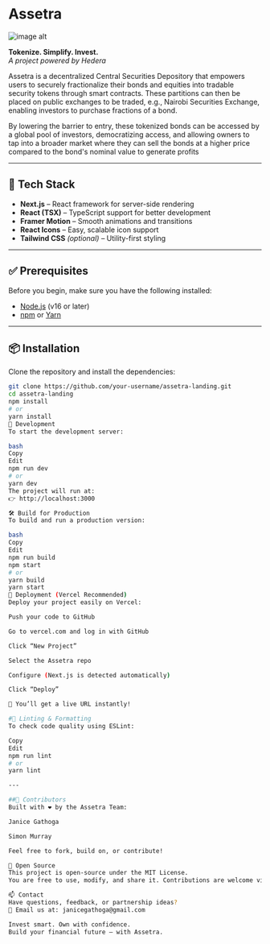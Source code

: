 #  Assetra 

  ![image alt](https://github.com/Assetra-Project/AssetraLanding-Page/blob/main/assetra.jpg)

**Tokenize. Simplify. Invest.**  
*A project powered by Hedera*

Assetra is a decentralized Central Securities Depository that empowers users to securely fractionalize their bonds and equities into tradable security tokens through smart contracts. These partitions can then be placed on public exchanges to be traded, e.g., Nairobi Securities Exchange, enabling investors to purchase fractions of a bond.

By lowering the barrier to entry, these tokenized bonds can be accessed by a global pool of investors, democratizing access, and allowing owners to tap into a broader market where they can sell the bonds at a higher price compared to the bond's nominal value to generate profits


---

## 🚀 Tech Stack

- **Next.js** – React framework for server-side rendering  
- **React (TSX)** – TypeScript support for better development  
- **Framer Motion** – Smooth animations and transitions  
- **React Icons** – Easy, scalable icon support  
- **Tailwind CSS** *(optional)* – Utility-first styling

---

## ✅ Prerequisites

Before you begin, make sure you have the following installed:

- [Node.js](https://nodejs.org/) (v16 or later)  
- [npm](https://www.npmjs.com/) or [Yarn](https://yarnpkg.com/)

---

## 📦 Installation

Clone the repository and install the dependencies:

```bash
git clone https://github.com/your-username/assetra-landing.git
cd assetra-landing
npm install
# or
yarn install
🧪 Development
To start the development server:

bash
Copy
Edit
npm run dev
# or
yarn dev
The project will run at:
👉 http://localhost:3000

🛠️ Build for Production
To build and run a production version:

bash
Copy
Edit
npm run build
npm start
# or
yarn build
yarn start
🚀 Deployment (Vercel Recommended)
Deploy your project easily on Vercel:

Push your code to GitHub

Go to vercel.com and log in with GitHub

Click “New Project”

Select the Assetra repo

Configure (Next.js is detected automatically)

Click “Deploy”

🎉 You’ll get a live URL instantly!

#🧼 Linting & Formatting
To check code quality using ESLint:

Copy
Edit
npm run lint
# or
yarn lint

---

##👥 Contributors
Built with ❤️ by the Assetra Team:

Janice Gathoga

Simon Murray

Feel free to fork, build on, or contribute!

👐 Open Source
This project is open-source under the MIT License.
You are free to use, modify, and share it. Contributions are welcome via pull requests or issues.

📫 Contact
Have questions, feedback, or partnership ideas?
📩 Email us at: janicegathoga@gmail.com

Invest smart. Own with confidence.
Build your financial future — with Assetra.
